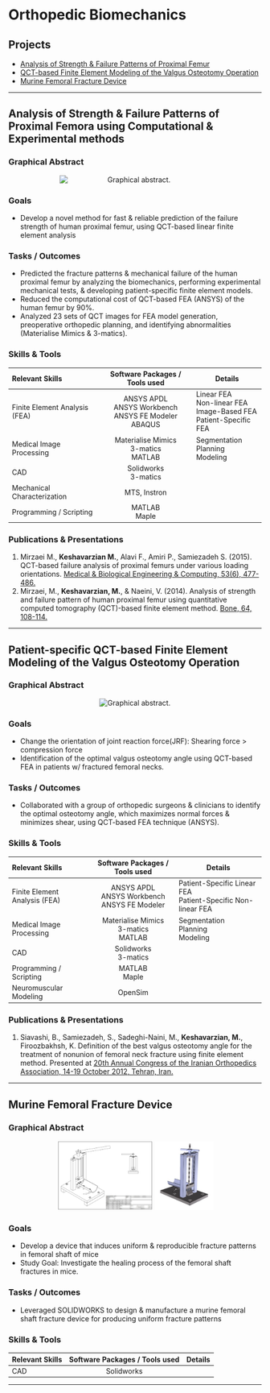 # Orthopedic Biomechanics
## Projects
- [Analysis of Strength & Failure Patterns of Proximal Femur](#P_QCTF)
- [QCT-based Finite Element Modeling of the Valgus Osteotomy Operation](#P_VO)
- [Murine Femoral Fracture Device](#P_BB)

---
## <a name="P_QCTF"></a> Analysis of Strength & Failure Patterns of Proximal Femora using Computational & Experimental methods
### __Graphical Abstract__
<p align="center" style="text-align: center;">   
    <img src="https://maziyark.github.io/assets/mk_papers_1_1.jpg" alt="Graphical abstract." class="center" style="width: 50vw; min-width: 300px;"> 
</p>


### __Goals__
- Develop a novel method for fast & reliable prediction of the failure strength of human proximal femur, using QCT-based linear finite element analysis
### __Tasks / Outcomes__
- Predicted the fracture patterns & mechanical failure of the human proximal femur by analyzing the biomechanics, performing experimental mechanical tests, & developing patient-specific finite element models.
- Reduced the computational cost of QCT-based FEA (ANSYS) of the human femur by 90%.
- Analyzed 23 sets of QCT images for FEA model generation, preoperative orthopedic planning, and identifying abnormalities (Materialise Mimics & 3-matics).
### Skills & Tools

| Relevant Skills | Software Packages / Tools used | Details | 
|:----------|:----------:|----------|
| Finite Element Analysis (FEA) |  ANSYS APDL <br> ANSYS Workbench <br> ANSYS FE Modeler <br> ABAQUS| Linear FEA <br> Non-linear FEA <br> Image-Based FEA <br> Patient-Specific FEA |
| Medical Image Processing | Materialise Mimics <br> 3-matics <br> MATLAB | Segmentation<br>Planning <br> Modeling|
| CAD |  Solidworks <br> 3-matics | <br> |
| Mechanical Characterization | MTS, Instron <br> | |
| Programming / Scripting | MATLAB <br> Maple | |

### __Publications & Presentations__
1. Mirzaei M., __Keshavarzian M.__, Alavi F., Amiri P., Samiezadeh S. (2015). QCT-based failure analysis of proximal femurs under various loading orientations. [Medical & Biological Engineering & Computing, 53(6), 477-486.](https://scholar.google.com/citations?view_op=view_citation&hl=en&user=59WprqwAAAAJ&citation_for_view=59WprqwAAAAJ:8k81kl-MbHgC) 
1. Mirzaei, M., __Keshavarzian, M.__, & Naeini, V. (2014). Analysis of strength and failure pattern of human proximal femur using quantitative computed tomography (QCT)-based finite element method. [Bone, 64, 108-114.](https://scholar.google.com/citations?view_op=view_citation&hl=en&user=59WprqwAAAAJ&citation_for_view=59WprqwAAAAJ:u5HHmVD_uO8C)

---

## <a name="P_VO"></a> Patient-specific QCT-based Finite Element Modeling of the Valgus Osteotomy Operation

### __Graphical Abstract__
<p align="center" style="text-align: center;">   
    <img src="https://github.com/mzyrke/mzyrke/blob/main/assets/mk_vo_00.png" alt="Graphical abstract." class="center" style="width: 30vw; min-width: 100px;"> 
</p>

### __Goals__
- Change the orientation of joint reaction force(JRF): Shearing force > compression force
- Identification of the optimal valgus osteotomy angle using QCT-based FEA in patients w/ fractured femoral necks.
### __Tasks / Outcomes__
- Collaborated with a group of orthopedic surgeons & clinicians to identify the optimal osteotomy angle, which maximizes normal forces & minimizes shear, using QCT-based FEA technique (ANSYS). 

### Skills & Tools

| Relevant Skills | Software Packages / Tools used | Details | 
|:----------|:----------:|----------|
| Finite Element Analysis (FEA) |  ANSYS APDL <br> ANSYS Workbench <br> ANSYS FE Modeler | Patient-Specific Linear FEA <br> Patient-Specific Non-linear FEA |
| Medical Image Processing | Materialise Mimics <br> 3-matics <br> MATLAB | Segmentation<br>Planning <br> Modeling|
| CAD |  Solidworks <br> 3-matics | <br> |
| Programming / Scripting | MATLAB <br> Maple | |
| Neuromuscular Modeling | OpenSim | |

### __Publications & Presentations__
1. Siavashi, B., Samiezadeh, S., Sadeghi-Naini, M., __Keshavarzian, M.__, Firoozbakhsh, K. Definition of the best valgus osteotomy angle for the treatment of nonunion of femoral neck fracture using finite element method. Presented at [20th Annual Congress of the Iranian Orthopedics Association, 14-19 October 2012, Tehran, Iran.]() 

---

## <a name="P_BB"></a>Murine Femoral Fracture Device
### __Graphical Abstract__

<p align="center" style="text-align: center;">   
    <img src="https://github.com/mzyrke/mzyrke/blob/main/assets/mk_bb_01.jpg" alt="BB Design 01." class="center" style="width: 20vw; min-width: 100px;"> 
    <img src="https://github.com/mzyrke/mzyrke/blob/main/assets/mk_bb_03.jpg" alt="BB Design 02." class="center" style="width: 12vw; min-width: 50px;"> 
</p>
<p align="center" style="text-align: center;">   
   
</p>

### __Goals__
- Develop a device that induces uniform & reproducible fracture patterns in femoral shaft of mice
- Study Goal: Investigate the healing process of the femoral shaft fractures in mice.
### __Tasks / Outcomes__
- Leveraged SOLIDWORKS to design & manufacture a murine femoral shaft fracture device for producing uniform fracture patterns 


### Skills & Tools

| Relevant Skills | Software Packages / Tools used | Details | 
|:----------|:----------:|----------|
| CAD |  Solidworks | <br> |

---

